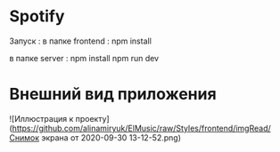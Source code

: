 # Spotify
Запуск : 
 в папке frontend :
  npm install

в папке server : 
 npm install 
 npm run dev

# Внешний вид приложения

![Иллюстрация к проекту](https://github.com/alinamiryuk/ElMusic/raw/Styles/frontend/imgRead/Снимок экрана от 2020-09-30 13-12-52.png)
